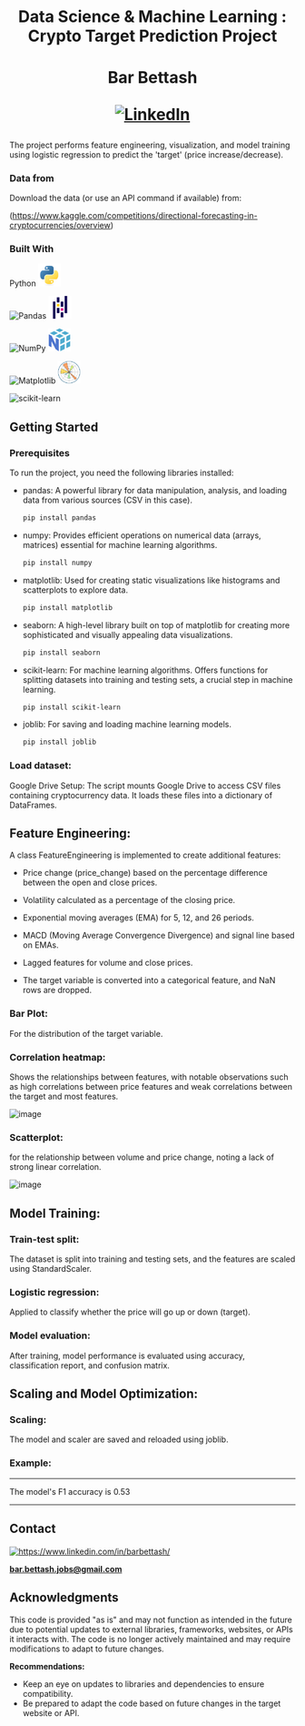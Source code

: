 <h1 align="center">Data Science & Machine Learning : Crypto Target Prediction Project<p align="center"></h1>

<h1 align="center">Bar Bettash<p align="center">
<a href="https://www.linkedin.com/in/barbettash/" target="blank"><img align="center" src="https://raw.githubusercontent.com/rahuldkjain/github-profile-readme-generator/master/src/images/icons/Social/linked-in-alt.svg" alt="LinkedIn" height="30" width="40" /></a>
</h1>


<!-- ABOUT THE PROJECT -->

The project performs feature engineering, visualization, and model training using logistic regression to predict the 'target' (price increase/decrease).

### Data from

Download the data (or use an API command if available) from: 

(https://www.kaggle.com/competitions/directional-forecasting-in-cryptocurrencies/overview)

### Built With

Python <a href="https://www.python.org" target="_blank" rel="noreferrer"> <img src="https://raw.githubusercontent.com/devicons/devicon/master/icons/python/python-original.svg" alt="python" width="40" height="40"/> </a>

![Pandas](https://img.shields.io/badge/pandas-%23150458.svg?style=for-the-badge&logo=pandas&logoColor=white) <a href="https://pandas.pydata.org/" target="_blank" rel="noreferrer"> <img src="https://raw.githubusercontent.com/devicons/devicon/master/icons/pandas/pandas-original.svg" alt="pandas" width="40" height="40"/> </a>

![NumPy](https://img.shields.io/badge/numpy-%23013243.svg?style=for-the-badge&logo=numpy&logoColor=white)  <a href="https://numpy.org/" target="_blank" rel="noreferrer"> <img src="https://raw.githubusercontent.com/devicons/devicon/master/icons/numpy/numpy-original.svg" alt="numpy" width="40" height="40"/> </a>

![Matplotlib](https://img.shields.io/badge/Matplotlib-%23ffffff.svg?style=for-the-badge&logo=Matplotlib&logoColor=black) <a href="https://matplotlib.org/" target="_blank" rel="noreferrer"> <img src="https://raw.githubusercontent.com/devicons/devicon/master/icons/matplotlib/matplotlib-original.svg" alt="matplotlib" width="40" height="40"/> </a>

![scikit-learn](https://img.shields.io/badge/scikit--learn-%23F7931E.svg?style=for-the-badge&logo=scikit-learn&logoColor=white) </p>


<!-- GETTING STARTED -->
## Getting Started


### Prerequisites

To run the project, you need the following libraries installed:

* pandas: A powerful library for data manipulation, analysis, and loading data from various sources (CSV in this case).
  ```sh
  pip install pandas

* numpy: Provides efficient operations on numerical data (arrays, matrices) essential for machine learning algorithms.
  ```sh
  pip install numpy

* matplotlib: Used for creating static visualizations like histograms and scatterplots to explore data.
  ```sh
  pip install matplotlib

* seaborn: A high-level library built on top of matplotlib for creating more sophisticated and visually appealing data visualizations.
  ```sh
  pip install seaborn

* scikit-learn: For machine learning algorithms. Offers functions for splitting datasets into training and testing sets, a crucial step in machine learning.
  ```sh
  pip install scikit-learn

* joblib: For saving and loading machine learning models.
  ```sh
  pip install joblib

### Load dataset:

Google Drive Setup: The script mounts Google Drive to access CSV files containing cryptocurrency data. It loads these files into a dictionary of DataFrames.

## Feature Engineering:

A class FeatureEngineering is implemented to create additional features:

* Price change (price_change) based on the percentage difference between the open and close prices.

* Volatility calculated as a percentage of the closing price.

* Exponential moving averages (EMA) for 5, 12, and 26 periods.

* MACD (Moving Average Convergence Divergence) and signal line based on EMAs.

* Lagged features for volume and close prices.

* The target variable is converted into a categorical feature, and NaN rows are dropped.

### Bar Plot: 

For the distribution of the target variable.

### Correlation heatmap: 

Shows the relationships between features, with notable observations such as high correlations between price features and weak correlations between the target and most features.

![image](https://github.com/user-attachments/assets/37cbb255-d703-4365-ae84-1f642a254ada)


### Scatterplot: 

for the relationship between volume and price change, noting a lack of strong linear correlation.

![image](https://github.com/user-attachments/assets/3743f800-c9cd-4bfb-91d4-ce492fc779a2)

## Model Training:

### Train-test split: 

The dataset is split into training and testing sets, and the features are scaled using StandardScaler.

### Logistic regression: 

Applied to classify whether the price will go up or down (target).

### Model evaluation: 
After training, model performance is evaluated using accuracy, classification report, and confusion matrix.

## Scaling and Model Optimization:

### Scaling: 
The model and scaler are saved and reloaded using joblib.

### Example:
--------------------------------------------------

The model's F1 accuracy is 0.53

--------------------------------------------------

<!-- CONTACT -->
## Contact

<p align="left">
<a href="https://www.linkedin.com/in/barbettash/" target="blank"><img align="center" src="https://raw.githubusercontent.com/rahuldkjain/github-profile-readme-generator/master/src/images/icons/Social/linked-in-alt.svg" alt="https://www.linkedin.com/in/barbettash/" height="30" width="40" /></a>
</p>


**bar.bettash.jobs@gmail.com** 


<!-- ACKNOWLEDGMENTS -->
## Acknowledgments

This code is provided "as is" and may not function as intended in the future due to potential updates to external libraries, frameworks, websites, or APIs it interacts with. The code is no longer actively maintained and may require modifications to adapt to future changes.

**Recommendations:**

* Keep an eye on updates to libraries and dependencies to ensure compatibility.
* Be prepared to adapt the code based on future changes in the target website or API.








  
